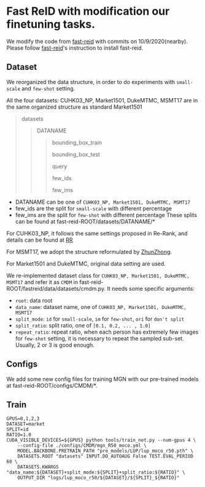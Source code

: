 # Fast ReID with modification our finetuning tasks.
We modify the code from [fast-reid](https://github.com/JDAI-CV/fast-reid) with commits on 10/9/2020(nearby). Please follow [fast-reid](https://github.com/JDAI-CV/fast-reid)'s instruction to install fast-reid.

## Dataset
We reorganized the data structure, in order to do experiments with ``small-scale`` and ``few-shot`` setting.

All the four datasets: CUHK03_NP, Market1501, DukeMTMC, MSMT17 are in the same organized structure as standard Market1501

>datasets
>>DATANAME
>>>bounding_box_train
>>>
>>>bounding_box_test
>>>
>>>query
>>>
>>>few_ids
>>>
>>>few_ims


* DATANAME can be one of ``CUHK03_NP, Market1501, DukeMTMC, MSMT17``
* few_ids are the split for ``small-scale`` with different percentage
* few_ims are the split for ``few-shot`` with different percentage
These splits can be found at fast-reid-ROOT/datasets/DATANAME/\*

For CUHK03_NP, it follows the same settings proposed in Re-Rank, and details can be found at [RR](https://github.com/zhunzhong07/person-re-ranking/tree/master/CUHK03-NP)

For MSMT17, we adopt the structure reformulated by [ZhunZhong](https://github.com/zhunzhong07/ECN).

For Market1501 and DukeMTMC, original data setting are used.

We re-implemented dataset class for ``CUHK03_NP, Market1501, DukeMTMC, MSMT17`` and refer it as ``CMDM`` in fast-reid-ROOT/fastreid/data/datasets/cmdm.py. It needs some specific arguments:

* `root`: data root 
* `data_name`: dataset name, one of ``CUHK03_NP, Market1501, DukeMTMC, MSMT17``
* `split_mode`: `id` for `small-scale`, `im` for `few-shot`, `ori` for `don't split`
* `split_ratio`: split ratio, one of `[0.1, 0.2, ... , 1.0]`
* `repeat_ratio`: repeat ratio, when each person has extremely few images for `few-shot` setting, it is necessary to repeat the sampled sub-set. Usually, 2 or 3 is good enough.


## Configs
We add some new config files for training MGN with our pre-trained models at fast-reid-ROOT/configs/CMDM/\*.


## Train

```shell
GPUS=0,1,2,3
DATASET=market
SPLIT=id
RATIO=1.0
CUDA_VISIBLE_DEVICES=${GPUS} python tools/train_net.py --num-gpus 4 \
    --config-file ./configs/CMDM/mgn_R50_moco.yml \
    MODEL.BACKBONE.PRETRAIN_PATH "pre_models/LUP/lup_moco_r50.pth" \
    DATASETS.ROOT "datasets" INPUT.DO_AUTOAUG False TEST.EVAL_PERIOD 60 \
    DATASETS.KWARGS "data_name:${DATASET}+split_mode:${SPLIT}+split_ratio:${RATIO}" \
    OUTPUT_DIR "logs/lup_moco_r50/${DATASET}/${SPLIT}_${RATIO}"
```
